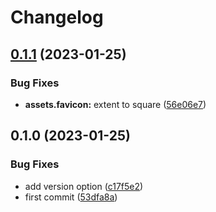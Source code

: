 # Changelog

## [0.1.1](https://github.com/liblaf/ihelper/compare/v0.1.0...v0.1.1) (2023-01-25)

### Bug Fixes

- **assets.favicon:** extent to square ([56e06e7](https://github.com/liblaf/ihelper/commit/56e06e781872fb82376c265cbb81e0f44baf511f))

## 0.1.0 (2023-01-25)

### Bug Fixes

- add version option ([c17f5e2](https://github.com/liblaf/ihelper/commit/c17f5e2a8f910c07b73c38757c1bce83257e2758))
- first commit ([53dfa8a](https://github.com/liblaf/ihelper/commit/53dfa8a4f84cda6b0a3e11cdf3a5e1b62f160923))
